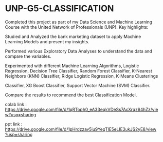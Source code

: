 # UNP-G5-CLASSIFICATION

Completed this project as part of my Data Science and Machine Learning Course with the United Network of Professionals (UNP). Key highlights:

Studied and Analyzed the bank marketing dataset to apply Machine Learning Models and present my insights.

Performed various Exploratory Data Analyses to understand the data and compare the variables.

Experimented with different Machine Learning Algorithms, Logistic Regression, Decision Tree Classifier, Random Forest Classifier, K-Nearest Neighbors (KNN) Classifier, Ridge Logistic Regression, K-Means Clusterings 

Classifier, XG Boost Classifier, Support Vector Machine (SVM) Classifier.

Compare the results to recommend the best Classification Model.

colab link : https://drive.google.com/file/d/1qRToph0_eA33eqkVDeSs7AcXrqz94hZz/view?usp=sharing

ppt link : https://drive.google.com/file/d/1pHrdzzav5iu9YeqTIE5eLIE3ukJS2yE8/view?usp=sharing
